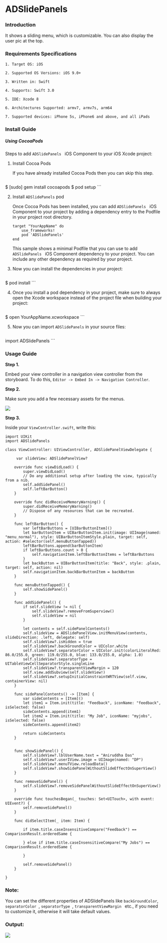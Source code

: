# ADSlidePanels

### Introduction

It shows a sliding menu, which is customizable. You can also display the user pic at the top.

### Requirements Specifications

```
1. Target OS: iOS

2. Supported OS Versions: iOS 9.0+

3. Written in: Swift

4. Supports: Swift 3.0

5. IDE: Xcode 8

6. Architectures Supported: armv7, armv7s, arm64

7. Supported devices: iPhone 5s, iPhone6 and above, and all iPads
```

### Install Guide

##### Using CocoaPods

Steps to add `ADSlidePanels ` iOS Component to your iOS Xcode project:

1. Install Cocoa Pods

	If you have already installed Cocoa Pods then you can skip this step.

	```
$ [sudo] gem install cocoapods
$ pod setup
	```

2. Install `ADSlidePanels` pod

	Once Cocoa Pods has been installed, you can add `ADSlidePanels ` iOS Component to your project by adding a dependency entry to the Podfile in your project root directory.

	```
	target "YourAppName" do
		use_frameworks!
		pod 'ADSlidePanels'
	end
	```

	This sample shows a minimal Podfile that you can use to add `ADSlidePanels ` iOS Component dependency to your project. 
You can include any other dependency as required by your project.

3. Now you can install the dependencies in your project:

	```
$ pod install
	```

4. Once you install a pod dependency in your project, make sure to always open the Xcode workspace instead of the project file when building your project:

	```
$ open YourAppName.xcworkspace
	```

5. Now you can import `ADSlidePanels` in your source files:

	```swift
import ADSlidePanels
	```
	
### Usage Guide

**Step 1.**

Embed your view controller in a navigation view controller from the storyboard. To do this, `Editor -> Embed In -> Navigation Controller`.

**Step 2.**

Make sure you add a few necessary assets for the menus.

![](Asset.png)

**Step 3.**

Inside your `ViewController.swift`, write this:

```
import UIKit
import ADSlidePanels

class ViewController: UIViewController, ADSlidePanelViewDelegate {

     var slideView: ADSlidePanelView?
    
    override func viewDidLoad() {
        super.viewDidLoad()
        // Do any additional setup after loading the view, typically from a nib.
        self.addSidePanel()
        self.leftBarButton()
    }

    override func didReceiveMemoryWarning() {
        super.didReceiveMemoryWarning()
        // Dispose of any resources that can be recreated.
    }
    
    func leftBarButton() {
        var leftBarButtons = [UIBarButtonItem]()
        let barButtonItem = UIBarButtonItem.init(image: UIImage(named: "menu_normal"), style: UIBarButtonItemStyle.plain, target: self, action: #selector(self.menuButtonTapped))
        leftBarButtons.append(barButtonItem)
        if leftBarButtons.count > 0 {
            self.navigationItem.leftBarButtonItems = leftBarButtons
        }
        let backButton = UIBarButtonItem(title: "Back", style: .plain, target: self, action: nil)
        self.navigationItem.backBarButtonItem = backButton
    }
    
    func menuButtonTapped() {
        self.showSidePanel()
    }
    
    func addSidePanel() {
        if self.slideView != nil {
            self.slideView?.removeFromSuperview()
            self.slideView = nil
        }
        
        let contents = self.sidePanelContents()
        self.slideView = ADSlidePanelView.initMenuView(contents, slideDirection: .left, delegate: self)
        self.slideView?.isHidden = true
        self.slideView?.backGroundColor = UIColor.white
        self.slideView?.separatorColor = UIColor.init(colorLiteralRed: 86.0/255.0, green: 119.0/255.0, blue: 133.0/255.0, alpha: 1.0)
        self.slideView?.separatorType = UITableViewCellSeparatorStyle.singleLine
        self.slideView?.transparentViewMargin = 120
        self.view.addSubview(self.slideView!)
        self.slideView?.setupInitialConstraintWRTView(self.view, containerView: nil)
    }
    
    func sidePanelContents() -> [Item] {
        var sideContents = [Item]()
        let item1 = Item.init(title: "Feedback", iconName: "feedback", isSelected: false)
        sideContents.append(item1)
        let item2 = Item.init(title: "My Job", iconName: "myjobs", isSelected: false)
        sideContents.append(item2)
        
        return sideContents
    }
    
    
    func showSidePanel() {
        self.slideView?.lblUserName.text = "Aniruddha Das"
        self.slideView?.userIView.image = UIImage(named: "DP")
        self.slideView?.menuTView.reloadData()
        self.slideView?.showSidePanelWithoutSlideEffectOnSuperView()
    }
    
    func removeSidePanel() {
        self.slideView?.removeSidePanelWithoutSlideEffectOnSuperView()
    }
    
    override func touchesBegan(_ touches: Set<UITouch>, with event: UIEvent?) {
        self.removeSidePanel()
    }
    
    func didSelectItem(_ item: Item) {
        
        if item.title.caseInsensitiveCompare("Feedback") == ComparisonResult.orderedSame {
            
        } else if item.title.caseInsensitiveCompare("My Jobs") == ComparisonResult.orderedSame {
            
        }
        
        self.removeSidePanel()
    }

}
```

### Note:

You can set the different properties of ADSlidePanels like `backGroundColor`, `separatorColor `, `separatorType `, `transparentViewMargin ` etc., if you need to customize it, otherwise it will take default values.

### Output:

 ![](ADSlidePanels.gif)
